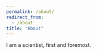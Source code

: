 ```yaml
---
permalink: /about/
redirect_from:
  - /about
title: "About"
---
```


I am a scientist, first and foremost.